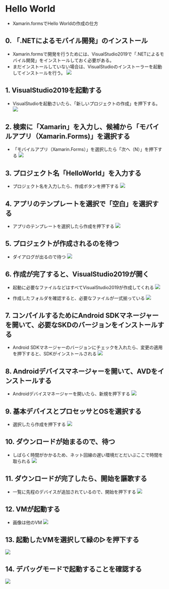 # Hello World
- Xamarin.formsでHello Worldの作成の仕方

## 0. 「.NETによるモバイル開発」のインストール
- Xamarin.formsで開発を行うためには、VisualStudio2019で「.NETによるモバイル開発」をインストールしておく必要がある。
- まだインストールしていない場合は、VisualStudioのインストーラーを起動してインストールを行う。
![](./img/0.png)

## 1. VisualStudio2019を起動する
- VisualStudioを起動さいたら、「新しいプロジェクトの作成」を押下する。
![](./img/1.png)

## 2. 検索に「Xamarin」を入力し、候補から「モバイルアプリ（Xamarin.Forms)」を選択する
- 「モバイルアプリ（Xamarin.Forms）」を選択したら「次へ（N）」を押下する
![](./img/2.png)

## 3. プロジェクト名「HelloWorld」を入力する
- プロジェクト名を入力したら、作成ボタンを押下する
![](./img/3.png)

## 4. アプリのテンプレートを選択で「空白」を選択する
- アプリのテンプレートを選択したら作成を押下する
![](./img/4.png)

## 5. プロジェクトが作成されるのを待つ
- ダイアログが出るので待つ
![](./img/5.png)

## 6. 作成が完了すると、VisualStudio2019が開く
- 起動に必要なファイルなどはすべてVisualStudio2019が作成してくれる
![](./img/6.png)

- 作成したフォルダを確認すると、必要なファイルが一式揃っている
![](./img/7.png)

## 7. コンパイルするためにAndroid SDKマネージャーを開いて、必要なSKDのバージョンをインストールする
- Android SDKマネージャーのバージョンにチェックを入れたら、変更の適用を押下すると、SDKがインストールされる
![](./img/8.png)

## 8. Androidデバイスマネージャーを開いて、AVDをインストールする
- Androidデバイスマネージャーを開いたら、新規を押下する
![](./img/9.png)

## 9. 基本デバイスとプロセッサとOSを選択する
- 選択したら作成を押下する
![](./img/10.png)

## 10. ダウンロードが始まるので、待つ
- しばらく時間がかかるため、ネット回線の遅い環境だとだいぶここで時間を取られる
![](./img/11.png)

## 11. ダウンロードが完了したら、開始を謳歌する
- 一覧に先程のデバイスが追加されているので、開始を押下する
![](./img/12.png)

## 12. VMが起動する
- 画像は他のVM
![](./img/13.png)

## 13. 起動したVMを選択して緑の▷を押下する
![](./img/15.png)

## 14. デバッグモードで起動することを確認する
![](./img/16.png)